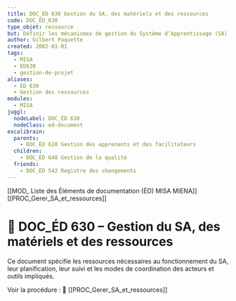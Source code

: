 ```yaml
---
title: DOC_ÉD 630 Gestion du SA, des matériels et des ressources
code: DOC_ÉD_630
type_objet: ressource
but: Définir les mécanismes de gestion du Système d’Apprentissage (SA), de ses ressources humaines, matérielles, logicielles et informationnelles.
author: Gilbert Paquette
created: 2002-01-01
tags:
  - MISA
  - ED630
  - gestion-de-projet
aliases:
  - ED 630
  - Gestion des ressources
modules:
  - MISA
juggl:
  nodeLabel: DOC_ÉD 630
  nodeClass: ed-document
excalibrain:
  parents:
    - DOC_ÉD 620 Gestion des apprenants et des facilitateurs
  children:
    - DOC_ÉD 640 Gestion de la qualité
  friends:
    - DOC_ÉD 542 Registre des changements
---
```

[[MOD_ Liste des Éléments de documentation (ÉD) MISA MIENA]] 
[[PROC_Gerer_SA_et_ressources]] 
# 📘 DOC_ÉD 630 – Gestion du SA, des matériels et des ressources

Ce document spécifie les ressources nécessaires au fonctionnement du SA, leur planification, leur suivi et les modes de coordination des acteurs et outils impliqués.

Voir la procédure : 🔗 [[PROC_Gerer_SA_et_ressources]]
